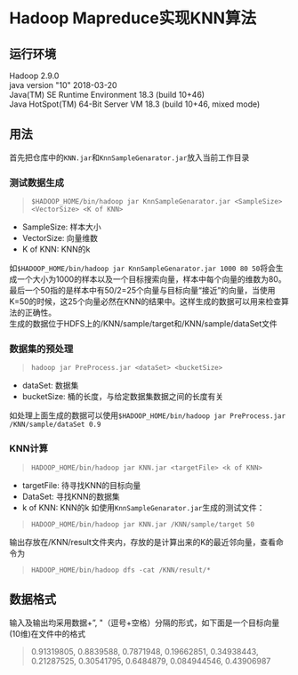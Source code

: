 # Hadoop Mapreduce实现KNN算法
## 运行环境
Hadoop 2.9.0  
java version "10" 2018-03-20  
Java(TM) SE Runtime Environment 18.3 (build 10+46)  
Java HotSpot(TM) 64-Bit Server VM 18.3 (build 10+46, mixed mode)  
## 用法
首先把仓库中的`KNN.jar`和`KnnSampleGenarator.jar`放入当前工作目录
### 测试数据生成
> ```$HADOOP_HOME/bin/hadoop jar KnnSampleGenarator.jar <SampleSize> <VectorSize> <K of KNN>```
- SampleSize: 样本大小
- VectorSize: 向量维数
- K of KNN: KNN的k


如`$HADOOP_HOME/bin/hadoop jar KnnSampleGenarator.jar 1000 80 50`将会生成一个大小为1000的样本以及一个目标搜索向量，样本中每个向量的维数为80。最后一个50指的是样本中有50/2=25个向量与目标向量“接近”的向量，当使用K=50的时候，这25个向量必然在KNN的结果中。这样生成的数据可以用来检查算法的正确性。  
生成的数据位于HDFS上的/KNN/sample/target和/KNN/sample/dataSet文件

### 数据集的预处理
> ```hadoop jar PreProcess.jar <dataSet> <bucketSize>```
- dataSet: 数据集
- bucketSize: 桶的长度，与给定数据集数据之间的长度有关  

如处理上面生成的数据可以使用```$HADOOP_HOME/bin/hadoop jar PreProcess.jar /KNN/sample/dataSet 0.9```


### KNN计算
> ```HADOOP_HOME/bin/hadoop jar KNN.jar <targetFile> <k of KNN>```
- targetFile: 待寻找KNN的目标向量
- DataSet: 寻找KNN的数据集
- k of KNN: KNN的k
如使用`KnnSampleGenarator.jar`生成的测试文件：  
> ```HADOOP_HOME/bin/hadoop jar KNN.jar /KNN/sample/target 50```

输出存放在/KNN/result文件夹内，存放的是计算出来的K的最近邻向量，查看命令为  
> ```HADOOP_HOME/bin/hadoop dfs -cat /KNN/result/*```
## 数据格式
输入及输出均采用数据+”, "（逗号+空格）分隔的形式，如下面是一个目标向量(10维)在文件中的格式
> 0.91319805, 0.8839588, 0.7871948, 0.19662851, 0.34938443, 0.21287525, 0.30541795, 0.6484879, 0.084944546, 0.43906987